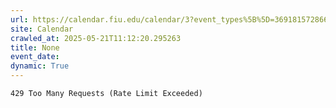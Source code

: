 ```yaml
---
url: https://calendar.fiu.edu/calendar/3?event_types%5B%5D=36918157286658
site: Calendar
crawled_at: 2025-05-21T11:12:20.295263
title: None
event_date: 
dynamic: True
---
```


```
429 Too Many Requests (Rate Limit Exceeded)

```

